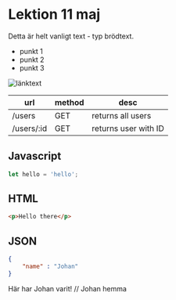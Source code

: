# Lektion 11 maj

Detta är helt vanligt text - typ brödtext.

* punkt 1
* punkt 2
* punkt 3

![länktext](bild.jpg)

|url|method|desc|
|---|---|---|
|/users|GET|returns all users|
|/users/:id|GET|returns user with ID|

## Javascript
```js
let hello = 'hello';
```

## HTML
```html
<p>Hello there</p>
```

## JSON
```json 
{
    "name" : "Johan"
}
```

Här har Johan varit! // Johan hemma
